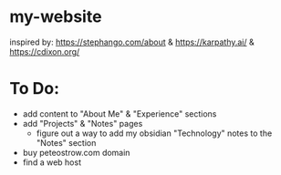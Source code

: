 # my-website

inspired by: https://stephango.com/about & https://karpathy.ai/ & https://cdixon.org/

# To Do:
- add content to "About Me" & "Experience" sections
- add "Projects" & "Notes" pages
    - figure out a way to add my obsidian "Technology" notes to the "Notes" section
- buy peteostrow.com domain
- find a web host